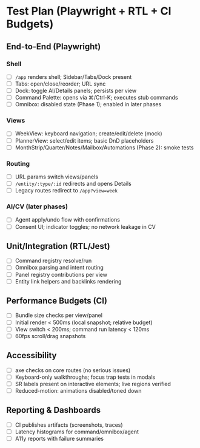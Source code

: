 # Test Plan (Playwright + RTL + CI Budgets)

## End-to-End (Playwright)
### Shell
- [ ] `/app` renders shell; Sidebar/Tabs/Dock present
- [ ] Tabs: open/close/reorder; URL sync
- [ ] Dock: toggle AI/Details panels; persists per view
- [ ] Command Palette: opens via ⌘/Ctrl-K; executes stub commands
- [ ] Omnibox: disabled state (Phase 1); enabled in later phases

### Views
- [ ] WeekView: keyboard navigation; create/edit/delete (mock)
- [ ] PlannerView: select/edit items; basic DnD placeholders
- [ ] MonthStrip/Quarter/Notes/Mailbox/Automations (Phase 2): smoke tests

### Routing
- [ ] URL params switch views/panels
- [ ] `/entity/:type/:id` redirects and opens Details
- [ ] Legacy routes redirect to `/app?view=week`

### AI/CV (later phases)
- [ ] Agent apply/undo flow with confirmations
- [ ] Consent UI; indicator toggles; no network leakage in CV

## Unit/Integration (RTL/Jest)
- [ ] Command registry resolve/run
- [ ] Omnibox parsing and intent routing
- [ ] Panel registry contributions per view
- [ ] Entity link helpers and backlinks rendering

## Performance Budgets (CI)
- [ ] Bundle size checks per view/panel
- [ ] Initial render < 500ms (local snapshot; relative budget)
- [ ] View switch < 200ms; command run latency < 120ms
- [ ] 60fps scroll/drag snapshots

## Accessibility
- [ ] axe checks on core routes (no serious issues)
- [ ] Keyboard-only walkthroughs; focus trap tests in modals
- [ ] SR labels present on interactive elements; live regions verified
- [ ] Reduced-motion: animations disabled/toned down

## Reporting & Dashboards
- [ ] CI publishes artifacts (screenshots, traces)
- [ ] Latency histograms for command/omnibox/agent
- [ ] A11y reports with failure summaries
